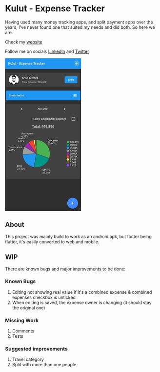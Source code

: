 # Kulut - Expense Tracker

Having used many money tracking apps, and split payment apps over the years, I've never found one that suited my needs and did both. So here we are.

Check my [website](https://artur-teixeira.tech/)

Follow me on socials [LinkedIn](https://www.linkedin.com/in/arturjnt/) and [Twitter](https://twitter.com/arturjnt)

![Printscreen of the dashboard](/assets/images/print.jpeg)

## About

This project was mainly build to work as an android apk, but flutter being flutter, it's easily converted to web and mobile.

## WIP

There are known bugs and major improvements to be done:

### Known Bugs
1. Editing not showing real value if it's a combined expense & combined expenses checkbox is unticked
2. When editing is saved, the expense owner is changing (it should stay the original one)

### Missing Work
1. Comments
2. Tests


### Suggested improvements
1. Travel category
2. Split with more than one people